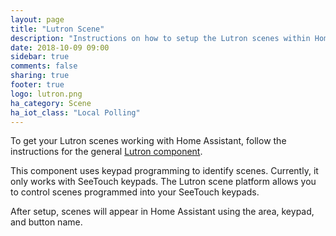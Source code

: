 ```yaml
---
layout: page
title: "Lutron Scene"
description: "Instructions on how to setup the Lutron scenes within Home Assistant."
date: 2018-10-09 09:00
sidebar: true
comments: false
sharing: true
footer: true
logo: lutron.png
ha_category: Scene
ha_iot_class: "Local Polling"
---
```


To get your Lutron scenes working with Home Assistant, follow the instructions for the general [Lutron component](/components/lutron/).

This component uses keypad programming to identify scenes.  Currently, it only works with SeeTouch keypads.
The Lutron scene platform allows you to control scenes programmed into your SeeTouch keypads.

After setup, scenes will appear in Home Assistant using the area, keypad, and button name.
